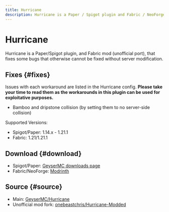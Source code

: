 ```yaml
---
title: Hurricane
description: Hurricane is a Paper / Spigot plugin and Fabric / NeoForge mod that fixes some bugs that otherwise cannot be fixed without server-side modification.
---
```


# Hurricane

Hurricane is a Paper/Spigot plugin, and Fabric mod (unofficial port), that fixes some bugs that otherwise cannot be fixed without server modification. 

## Fixes {#fixes}
Issues with each workaround are listed in the Hurricane config. **Please take your time to read them as the workarounds in this plugin can be used for exploitative purposes.**

- Bamboo and dripstone collision (by setting them to no server-side collision)

Supported Versions:
- Spigot/Paper: 1.14.x - 1.21.1
- Fabric: 1.21/1.21.1

## Download {#download}
- Spigot/Paper: [GeyserMC downloads page](/download/?project=other-projects&hurricane=expanded)
- Fabric/NeoForge: [Modrinth](https://modrinth.com/mod/hurricane/versions)

## Source {#source}
- Main: [GeyserMC/Hurricane](https://github.com/GeyserMC/Hurricane)
- Unofficial mod fork: [onebeastchris/Hurricane-Modded](https://github.com/onebeastchris/Hurricane-Modded)